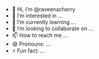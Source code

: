 - 👋 Hi, I’m @raveenacherry
- 👀 I’m interested in ...
- 🌱 I’m currently learning ...
- 💞️ I’m looking to collaborate on ...
- 📫 How to reach me ...
- 😄 Pronouns: ...
- ⚡ Fun fact: ...

<!---
raveenacherry/raveenacherry is a ✨ special ✨ repository because its `README.md` (this file) appears on your GitHub profile.
You can click the Preview link to take a look at your changes.
--->
